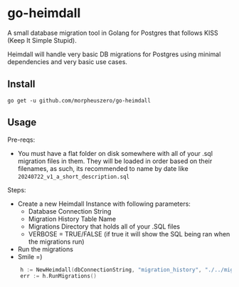 # go-heimdall

A small database migration tool in Golang for Postgres that follows KISS (Keep It Simple Stupid).

Heimdall will handle very basic DB migrations for Postgres using minimal dependencies and very basic use cases.

## Install

```shell
go get -u github.com/morpheuszero/go-heimdall
```

## Usage

Pre-reqs:

- You must have a flat folder on disk somewhere with all of your .sql migration files in them. They will be loaded in order based on their filenames, as such, its recommended to name by date like `20240722_v1_a_short_description.sql`

Steps:

- Create a new Heimdall Instance with following parameters:
  - Database Connection String
  - Migration History Table Name
  - Migrations Directory that holds all of your .SQL files
  - VERBOSE = TRUE/FALSE (if true it will show the SQL being ran when the migrations run)
- Run the migrations
- Smile =)

```go
	h := NewHeimdall(dbConnectionString, "migration_history", "./../migrations", true)
	err := h.RunMigrations()
```
